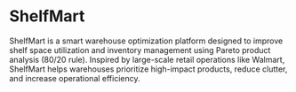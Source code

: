 # ShelfMart
ShelfMart is a smart warehouse optimization platform designed to improve shelf space utilization and inventory management using Pareto product analysis (80/20 rule). Inspired by large-scale retail operations like Walmart, ShelfMart helps warehouses prioritize high-impact products, reduce clutter, and increase operational efficiency.
